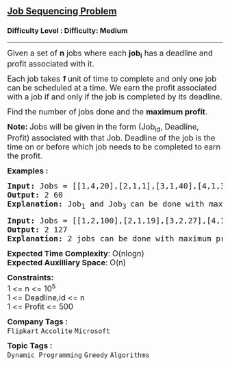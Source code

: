 <h2><a href="https://www.geeksforgeeks.org/problems/job-sequencing-problem-1587115620/1?page=1&category=Dynamic%20Programming&status=unsolved&sortBy=submissions">Job Sequencing Problem</a></h2><h3>Difficulty Level : Difficulty: Medium</h3><hr><div class="problems_problem_content__Xm_eO"><p><span style="font-size: 18px;">Given a set of <strong>n</strong> jobs where each <strong>job<sub>i</sub></strong>&nbsp;has a deadline and profit associated with it. </span></p>
<p><span style="font-size: 18px;">Each job takes <strong><em>1</em></strong> unit of time to complete and only one job can be scheduled at a time. We earn the profit associated with a job if and only if the job is completed by its deadline. </span></p>
<p><span style="font-size: 18px;">Find the number of jobs done and the&nbsp;<strong>maximum profit</strong>.</span></p>
<p><strong><span style="font-size: 18px;">Note: </span></strong><span style="font-size: 18px;">J</span><span style="font-size: 18px;">obs will be given in the form (Job<sub>id</sub>, Deadline, Profit) associated with that Job. Deadline of the job is the time on or before which job needs to be completed to earn the profit.</span></p>
<p><strong><span style="font-size: 18px;">Examples :</span></strong></p>
<pre><strong><span style="font-size: 18px;">Input: </span></strong><span style="font-size: 18px;">Jobs = [[1,4,20],[2,1,1],[3,1,40],[4,1,30]]
<strong>Output: </strong>2 60<strong>
Explanation: </strong>Job<sub>1</sub>&nbsp;and Job<sub>3 </sub>can be done with maximum profit of 60 (20+40).</span>
</pre>
<pre><strong><span style="font-size: 18px;">Input: </span></strong><span style="font-size: 18px;">Jobs = [[1,2,100],[2,1,19],[3,2,27],[4,1,25],[5,1,15]]
<strong>Output: </strong>2 127<strong>
Explanation: </strong>2 jobs can be done with maximum profit of 127 (100+27).</span></pre>
<p><span style="font-size: 18px;"><strong>Expected Time Complexity</strong>: O(nlogn)<br><strong>Expected Auxilliary Space</strong>: O(n)</span></p>
<p><span style="font-size: 18px;"><strong>Constraints:</strong><br>1 &lt;= n &lt;= 10<sup>5</sup><br>1 &lt;= Deadline,id &lt;= n<br>1 &lt;= Profit &lt;= 500</span></p></div><p><span style=font-size:18px><strong>Company Tags : </strong><br><code>Flipkart</code>&nbsp;<code>Accolite</code>&nbsp;<code>Microsoft</code>&nbsp;<br><p><span style=font-size:18px><strong>Topic Tags : </strong><br><code>Dynamic Programming</code>&nbsp;<code>Greedy</code>&nbsp;<code>Algorithms</code>&nbsp;